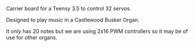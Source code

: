 Carrier board for a Teensy 3.5 to control 32 servos.

Designed to play music in a Castlewood Busker Organ.

It only has 20 notes but we are using 2x16 PWM controllers so it may be of use for
other organs.
